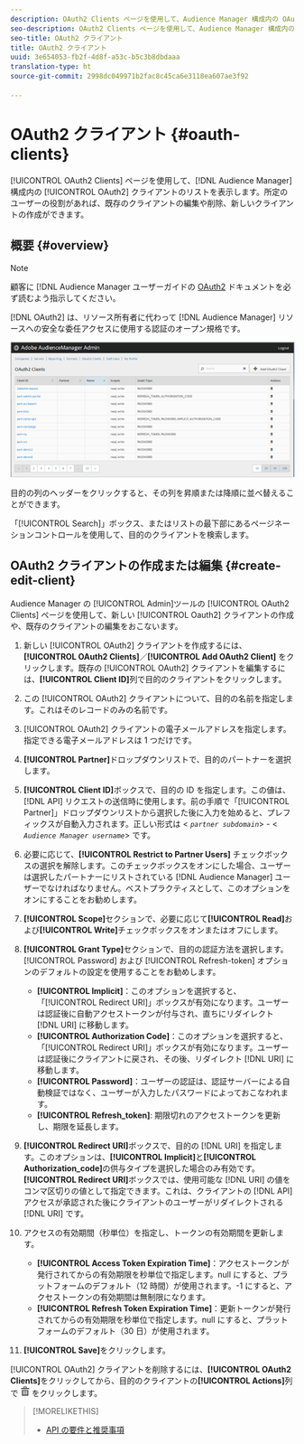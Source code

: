 ```yaml
---
description: OAuth2 Clients ページを使用して、Audience Manager 構成内の OAuth2 クライアントのリストを表示します。所定のユーザーの役割があれば、既存のクライアントの編集や削除、新しいクライアントの作成ができます。
seo-description: OAuth2 Clients ページを使用して、Audience Manager 構成内の OAuth2 クライアントのリストを表示します。所定のユーザーの役割があれば、既存のクライアントの編集や削除、新しいクライアントの作成ができます。
seo-title: OAuth2 クライアント
title: OAuth2 クライアント
uuid: 3e654053-fb2f-4d8f-a53c-b5c3b8dbdaaa
translation-type: ht
source-git-commit: 2998dc049971b2fac8c45ca6e3118ea607ae3f92

---
```



# OAuth2 クライアント {#oauth-clients}

[!UICONTROL OAuth2 Clients] ページを使用して、[!DNL Audience Manager] 構成内の [!UICONTROL OAuth2] クライアントのリストを表示します。所定のユーザーの役割があれば、既存のクライアントの編集や削除、新しいクライアントの作成ができます。

## 概要 {#overview}

<!-- c_oauth.xml -->

>[!NOTE]
>
>顧客に [!DNL Audience Manager ユーザーガイドの [OAuth2](https://docs.adobe.com/content/help/ja-JP/audience-manager/user-guide/api-and-sdk-code/rest-apis/aam-api-getting-started.html#oauth) ドキュメントを必ず読むよう指示してください。

[!DNL OAuth2] は、リソース所有者に代わって [!DNL Audience Manager] リソースへの安全な委任アクセスに使用する認証のオープン規格です。

![](assets/oauth.png)

目的の列のヘッダーをクリックすると、その列を昇順または降順に並べ替えることができます。

「[!UICONTROL Search]」ボックス、またはリストの最下部にあるページネーションコントロールを使用して、目的のクライアントを検索します。

## OAuth2 クライアントの作成または編集 {#create-edit-client}

<!-- t_create_edit_auth.xml -->

Audience Manager の [!UICONTROL Admin]ツールの [!UICONTROL OAuth2 Clients] ページを使用して、新しい [!UICONTROL Oauth2] クライアントの作成や、既存のクライアントの編集をおこないます。

1. 新しい [!UICONTROL OAuth2] クライアントを作成するには、**[!UICONTROL OAuth2 Clients]**／**[!UICONTROL Add OAuth2 Client]** をクリックします。既存の [!UICONTROL OAuth2] クライアントを編集するには、**[!UICONTROL Client ID]**&#x200B;列で目的のクライアントをクリックします。
1. この [!UICONTROL OAuth2] クライアントについて、目的の名前を指定します。これはそのレコードのみの名前です。
1. [!UICONTROL OAuth2] クライアントの電子メールアドレスを指定します。指定できる電子メールアドレスは 1 つだけです。
1. **[!UICONTROL Partner]**&#x200B;ドロップダウンリストで、目的のパートナーを選択します。
1. **[!UICONTROL Client ID]**&#x200B;ボックスで、目的の ID を指定します。この値は、[!DNL API] リクエストの送信時に使用します。前の手順で「[!UICONTROL Partner]」ドロップダウンリストから選択した後に入力を始めると、プレフィックスが自動入力されます。正しい形式は &lt; *`partner subdomain`*&gt; - &lt; *`Audience Manager username`*&gt; です。
1. 必要に応じて、**[!UICONTROL Restrict to Partner Users]** チェックボックスの選択を解除します。このチェックボックスをオンにした場合、ユーザーは選択したパートナーにリストされている [!DNL Audience Manager] ユーザーでなければなりません。ベストプラクティスとして、このオプションをオンにすることをお勧めします。
1. **[!UICONTROL Scope]**&#x200B;セクションで、必要に応じて&#x200B;**[!UICONTROL Read]**&#x200B;および&#x200B;**[!UICONTROL Write]**&#x200B;チェックボックスをオンまたはオフにします。
1. **[!UICONTROL Grant Type]**&#x200B;セクションで、目的の認証方法を選択します。[!UICONTROL Password] および [!UICONTROL Refresh-token] オプションのデフォルトの設定を使用することをお勧めします。

   * **[!UICONTROL Implicit]**：このオプションを選択すると、「[!UICONTROL Redirect URI]」ボックスが有効になります。ユーザーは認証後に自動アクセストークンが付与され、直ちにリダイレクト [!DNL URI] に移動します。
   * **[!UICONTROL Authorization Code]**：このオプションを選択すると、「[!UICONTROL Redirect URI]」ボックスが有効になります。ユーザーは認証後にクライアントに戻され、その後、リダイレクト [!DNL URI] に移動します。
   * **[!UICONTROL Password]**：ユーザーの認証は、認証サーバーによる自動検証ではなく、ユーザーが入力したパスワードによっておこなわれます。
   * **[!UICONTROL Refresh_token]**: 期限切れのアクセストークンを更新し、期限を延長します。

1. **[!UICONTROL Redirect URI]**&#x200B;ボックスで、目的の [!DNL URI] を指定します。このオプションは、**[!UICONTROL Implicit]**&#x200B;と&#x200B;**[!UICONTROL Authorization_code]**&#x200B;の供与タイプを選択した場合のみ有効です。**[!UICONTROL Redirect URI]**&#x200B;ボックスでは、使用可能な [!DNL URI] の値をコンマ区切りの値として指定できます。これは、クライアントの [!DNL API] アクセスが承認された後にクライアントのユーザーがリダイレクトされる [!DNL URI] です。
1. アクセスの有効期間（秒単位）を指定し、トークンの有効期間を更新します。

   * **[!UICONTROL Access Token Expiration Time]**：アクセストークンが発行されてからの有効期限を秒単位で指定します。null にすると、プラットフォームのデフォルト（12 時間）が使用されます。-1 にすると、アクセストークンの有効期間は無制限になります。
   * **[!UICONTROL Refresh Token Expiration Time]**：更新トークンが発行されてからの有効期限を秒単位で指定します。null にすると、プラットフォームのデフォルト（30 日）が使用されます。

1. **[!UICONTROL Save]**&#x200B;をクリックします。

[!UICONTROL OAuth2] クライアントを削除するには、**[!UICONTROL OAuth2 Clients]**&#x200B;をクリックしてから、目的のクライアントの&#x200B;**[!UICONTROL Actions]**&#x200B;列で ![](assets/icon_delete.png) をクリックします。

>[!MORELIKETHIS]
>
>* [API の要件と推奨事項](../admin-oauth2/aam-admin-api-requirements.md)

